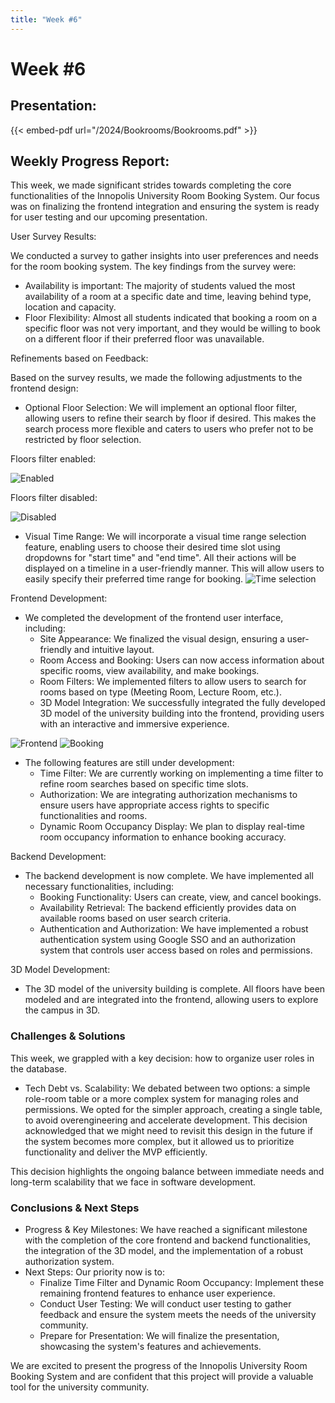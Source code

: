 ```yaml
---
title: "Week #6"
---
```


# **Week #6**

## **Presentation**:

{{< embed-pdf url="/2024/Bookrooms/Bookrooms.pdf" >}}

## **Weekly Progress Report**:

This week, we made significant strides towards completing the core functionalities of the Innopolis University Room Booking System. Our focus was on finalizing the frontend integration and ensuring the system is ready for user testing and our upcoming presentation. 

User Survey Results:

We conducted a survey to gather insights into user preferences and needs for the room booking system. The key findings from the survey were:
- Availability is important: The majority of students valued the most availability of a room at a specific date and time, leaving behind type, location and capacity.
- Floor Flexibility: Almost all students indicated that booking a room on a specific floor was not very important, and they would be willing to book on a different floor if their preferred floor was unavailable.

Refinements based on Feedback:

Based on the survey results, we made the following adjustments to the frontend design:
- Optional Floor Selection: We will implement an optional floor filter, allowing users to refine their search by floor if desired. This makes the search process more flexible and caters to users who prefer not to be restricted by floor selection.

Floors filter enabled:

![Enabled](/2024/Bookrooms/floors_enabled.jpg "Enabled")

Floors filter disabled:

![Disabled](/2024/Bookrooms/floors_disabled.jpg "Disabled")

- Visual Time Range: We will incorporate a visual time range selection feature, enabling users to choose their desired time slot using dropdowns for "start time" and "end time". All their actions will be displayed on a timeline in a user-friendly manner. This will allow users to easily specify their preferred time range for booking.
![Time selection](/2024/Bookrooms/time_selection.jpg "Time selection")

Frontend Development:

- We completed the development of the frontend user interface, including:
  * Site Appearance: We finalized the visual design, ensuring a user-friendly and intuitive layout.
  * Room Access and Booking: Users can now access information about specific rooms, view availability, and make bookings.
  * Room Filters: We implemented filters to allow users to search for rooms based on type (Meeting Room, Lecture Room, etc.).
  * 3D Model Integration: We successfully integrated the fully developed 3D model of the university building into the frontend, providing users with an interactive and immersive experience.

![Frontend](/2024/Bookrooms/frontend1.jpg "Frontend")
![Booking](/2024/Bookrooms/frontend2.jpg "Booking")

- The following features are still under development:
  * Time Filter: We are currently working on implementing a time filter to refine room searches based on specific time slots. 
  * Authorization: We are integrating authorization mechanisms to ensure users have appropriate access rights to specific functionalities and rooms.
  * Dynamic Room Occupancy Display: We plan to display real-time room occupancy information to enhance booking accuracy.

Backend Development:

- The backend development is now complete. We have implemented all necessary functionalities, including:
  * Booking Functionality: Users can create, view, and cancel bookings.
  * Availability Retrieval: The backend efficiently provides data on available rooms based on user search criteria.
  * Authentication and Authorization: We have implemented a robust authentication system using Google SSO and an authorization system that controls user access based on roles and permissions. 

3D Model Development:

- The 3D model of the university building is complete. All floors have been modeled and are integrated into the frontend, allowing users to explore the campus in 3D. 

### **Challenges & Solutions**

This week, we grappled with a key decision: how to organize user roles in the database. 

- Tech Debt vs. Scalability: We debated between two options: a simple role-room table or a more complex system for managing roles and permissions. We opted for the simpler approach, creating a single table, to avoid overengineering and accelerate development. This decision acknowledged that we might need to revisit this design in the future if the system becomes more complex, but it allowed us to prioritize functionality and deliver the MVP efficiently. 

This decision highlights the ongoing balance between immediate needs and long-term scalability that we face in software development.

### **Conclusions & Next Steps**

- Progress & Key Milestones: We have reached a significant milestone with the completion of the core frontend and backend functionalities, the integration of the 3D model, and the implementation of a robust authorization system.
- Next Steps: Our priority now is to:
  * Finalize Time Filter and Dynamic Room Occupancy: Implement these remaining frontend features to enhance user experience.
  * Conduct User Testing: We will conduct user testing to gather feedback and ensure the system meets the needs of the university community.
  * Prepare for Presentation: We will finalize the presentation, showcasing the system's features and achievements.

We are excited to present the progress of the Innopolis University Room Booking System and are confident that this project will provide a valuable tool for the university community.
